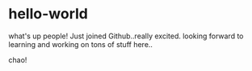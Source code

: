 # hello-world

what's up people!
Just joined Github..really excited.
looking forward to learning and working on tons of stuff here..

chao!
